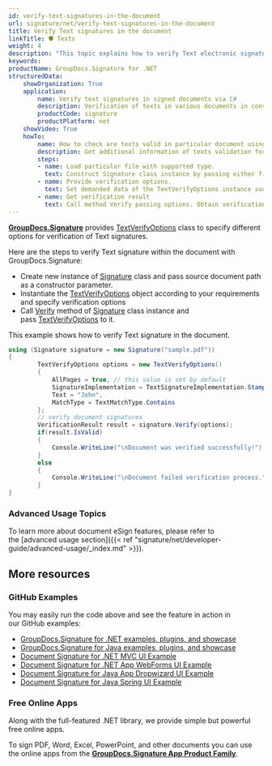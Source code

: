 ```yaml
---
id: verify-text-signatures-in-the-document
url: signature/net/verify-text-signatures-in-the-document
title: Verify Text signatures in the document
linkTitle: 🛡 Texts
weight: 4
description: "This topic explains how to verify Text electronic signatures with GroupDocs.Signature API."
keywords: 
productName: GroupDocs.Signature for .NET
structuredData:
    showOrganization: True
    application:    
        name: Verify text signatures in signed documents via C#    
        description: Verification of texts in various documents in convenient way with C# language and GroupDocs.Signature for .NET APIs
        productCode: signature
        productPlatform: net 
    showVideo: True
    howTo:
        name: How to check are texts valid in particular document using C# 
        description: Get additional information of texts validation for any documents in C#
        steps:
        - name: Load particular file with supported type.
          text: Construct Signature class instance by passing either file path or stream. 
        - name: Provide verification options. 
          text: Set demanded data of the TextVerifyOptions instance such as text or type of text verification.
        - name: Get verification result
          text: Call method Verify passing options. Obtain verification result whose property IsValid must be true if verification succeed.
---
```

[**GroupDocs.Signature**](https://products.groupdocs.com/signature/net) provides [TextVerifyOptions](https://reference.groupdocs.com/signature/net/groupdocs.signature.options/textverifyoptions) class to specify different options for verification of Text signatures.

Here are the steps to verify Text signature within the document with GroupDocs.Signature:

* Create new instance of [Signature](https://reference.groupdocs.com/signature/net/groupdocs.signature/signature) class and pass source document path as a constructor parameter.
* Instantiate the [TextVerifyOptions](https://reference.groupdocs.com/signature/net/groupdocs.signature.options/textverifyoptions) object according to your requirements and specify verification options
* Call [Verify](https://reference.groupdocs.com/signature/net/groupdocs.signature/signature/verify) method of [Signature](https://reference.groupdocs.com/signature/net/groupdocs.signature/signature) class instance and pass [TextVerifyOptions](https://reference.groupdocs.com/signature/net/groupdocs.signature.options/textverifyoptions) to it.

This example shows how to verify Text signature in the document.

```csharp
using (Signature signature = new Signature("sample.pdf"))
{
        TextVerifyOptions options = new TextVerifyOptions()
        {
            AllPages = true, // this value is set by default
            SignatureImplementation = TextSignatureImplementation.Stamp,
            Text = "John",
            MatchType = TextMatchType.Contains
        };
        // verify document signatures
        VerificationResult result = signature.Verify(options);
        if(result.IsValid)
        {
            Console.WriteLine("\nDocument was verified successfully!");
        }
        else
        {
            Console.WriteLine("\nDocument failed verification process.");
        }
}
```

### Advanced Usage Topics

To learn more about document eSign features, please refer to the [advanced usage section]({{< ref "signature/net/developer-guide/advanced-usage/_index.md" >}}).

## More resources

### GitHub Examples

You may easily run the code above and see the feature in action in our GitHub examples:

* [GroupDocs.Signature for .NET examples, plugins, and showcase](https://github.com/groupdocs-signature/GroupDocs.Signature-for-.NET)
* [GroupDocs.Signature for Java examples, plugins, and showcase](https://github.com/groupdocs-signature/GroupDocs.Signature-for-Java)
* [Document Signature for .NET MVC UI Example](https://github.com/groupdocs-signature/GroupDocs.Signature-for-.NET-MVC)
* [Document Signature for .NET App WebForms UI Example](https://github.com/groupdocs-signature/GroupDocs.Signature-for-.NET-WebForms)
* [Document Signature for Java App Dropwizard UI Example](https://github.com/groupdocs-signature/GroupDocs.Signature-for-Java-Dropwizard)
* [Document Signature for Java Spring UI Example](https://github.com/groupdocs-signature/GroupDocs.Signature-for-Java-Spring)

### Free Online Apps

Along with the full-featured .NET library, we provide simple but powerful free online apps.

To sign PDF, Word, Excel, PowerPoint, and other documents you can use the online apps from the **[GroupDocs.Signature App Product Family](https://products.groupdocs.app/signature/family)**.
